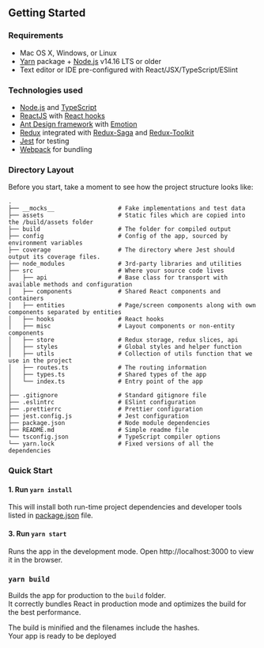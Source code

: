 ## Getting Started

### Requirements
- Mac OS X, Windows, or Linux
- [Yarn](https://yarnpkg.com/) package + [Node.js](https://nodejs.org/) v14.16 LTS or older
- Text editor or IDE pre-configured with React/JSX/TypeScript/ESlint

### Technologies used
- [Node.js](https://nodejs.org/) and [TypeScript](https://www.typescriptlang.org/)
- [ReactJS](https://reactjs.org/) with [React hooks](https://reactjs.org/docs/hooks-intro.html)
- [Ant Design framework](https://ant.design/) with [Emotion](https://emotion.sh/)
- [Redux](https://redux.js.org/) integrated with [Redux-Saga](https://redux-saga.js.org/) and [Redux-Toolkit](https://redux-toolkit.js.org/)
- [Jest](https://jestjs.io/) for testing
- [Webpack](https://webpack.js.org/) for bundling

### Directory Layout
Before you start, take a moment to see how the project structure looks like:
```
.
├── __mocks__                  # Fake implementations and test data
├── assets                     # Static files which are copied into the /build/assets folder
├── build                      # The folder for compiled output
├── config                     # Config of the app, sourced by environment variables
├── coverage                   # The directory where Jest should output its coverage files.
├── node_modules               # 3rd-party libraries and utilities
├── src                        # Where your source code lives
│   ├── api                    # Base class for transport with available methods and configuration
│   ├── components             # Shared React components and containers
│   ├── entities               # Page/screen components along with own components separated by entities
│   ├── hooks                  # React hooks
│   ├── misc                   # Layout components or non-entity components
│   ├── store                  # Redux storage, redux slices, api
│   ├── styles                 # Global styles and helper function
│   ├── utils                  # Collection of utils function that we use in the project
│   ├── routes.ts              # The routing information
│   ├── types.ts               # Shared types of the app
│   └── index.ts               # Entry point of the app
│
├── .gitignore                 # Standard gitignore file
├── .eslintrc                  # ESlint configuration
├── .prettierrc                # Prettier configuration
├── jest.config.js             # Jest configuration
├── package.json               # Node module dependencies
├── README.md                  # Simple readme file
└── tsconfig.json              # TypeScript compiler options
└── yarn.lock                  # Fixed versions of all the dependencies
```

### Quick Start
#### 1. Run `yarn install`

This will install both run-time project dependencies and developer tools listed
in [package.json](./package.json) file.

#### 3. Run `yarn start`
Runs the app in the development mode.
Open http://localhost:3000 to view it in the browser.

### `yarn build`

Builds the app for production to the `build` folder.<br />
It correctly bundles React in production mode and optimizes the build for the best performance.

The build is minified and the filenames include the hashes.<br />
Your app is ready to be deployed
